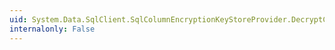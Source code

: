 ```yaml
---
uid: System.Data.SqlClient.SqlColumnEncryptionKeyStoreProvider.DecryptColumnEncryptionKey(System.String,System.String,System.Byte[])
internalonly: False
---
```

